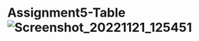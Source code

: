 # Assignment5-Table![Screenshot_20221121_125451](https://user-images.githubusercontent.com/105600674/209663476-effcea96-faed-45ae-9305-a6a22e0615d1.png)
